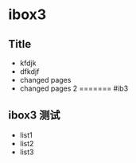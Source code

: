 ﻿
# ibox3

## Title

* kfdjk
* dfkdjf
* changed pages
* changed pages 2
=======
#ib3

## ibox3 测试

* list1
* list2
* list3
